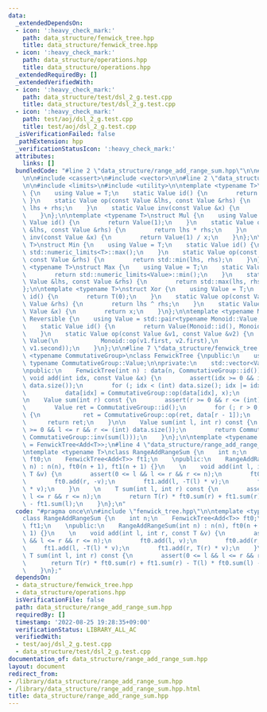 ```yaml
---
data:
  _extendedDependsOn:
  - icon: ':heavy_check_mark:'
    path: data_structure/fenwick_tree.hpp
    title: data_structure/fenwick_tree.hpp
  - icon: ':heavy_check_mark:'
    path: data_structure/operations.hpp
    title: data_structure/operations.hpp
  _extendedRequiredBy: []
  _extendedVerifiedWith:
  - icon: ':heavy_check_mark:'
    path: data_structure/test/dsl_2_g.test.cpp
    title: data_structure/test/dsl_2_g.test.cpp
  - icon: ':heavy_check_mark:'
    path: test/aoj/dsl_2_g.test.cpp
    title: test/aoj/dsl_2_g.test.cpp
  _isVerificationFailed: false
  _pathExtension: hpp
  _verificationStatusIcon: ':heavy_check_mark:'
  attributes:
    links: []
  bundledCode: "#line 2 \"data_structure/range_add_range_sum.hpp\"\n\n#line 2 \"data_structure/fenwick_tree.hpp\"\
    \n\n#include <cassert>\n#include <vector>\n\n#line 2 \"data_structure/operations.hpp\"\
    \n\n#include <limits>\n#include <utility>\n\ntemplate <typename T>\nstruct Add\
    \ {\n    using Value = T;\n    static Value id() {\n        return T(0);\n   \
    \ }\n    static Value op(const Value &lhs, const Value &rhs) {\n        return\
    \ lhs + rhs;\n    }\n    static Value inv(const Value &x) {\n        return -x;\n\
    \    }\n};\n\ntemplate <typename T>\nstruct Mul {\n    using Value = T;\n    static\
    \ Value id() {\n        return Value(1);\n    }\n    static Value op(const Value\
    \ &lhs, const Value &rhs) {\n        return lhs * rhs;\n    }\n    static Value\
    \ inv(const Value &x) {\n        return Value(1) / x;\n    }\n};\n\ntemplate <typename\
    \ T>\nstruct Min {\n    using Value = T;\n    static Value id() {\n        return\
    \ std::numeric_limits<T>::max();\n    }\n    static Value op(const Value &lhs,\
    \ const Value &rhs) {\n        return std::min(lhs, rhs);\n    }\n};\n\ntemplate\
    \ <typename T>\nstruct Max {\n    using Value = T;\n    static Value id() {\n\
    \        return std::numeric_limits<Value>::min();\n    }\n    static Value op(const\
    \ Value &lhs, const Value &rhs) {\n        return std::max(lhs, rhs);\n    }\n\
    };\n\ntemplate <typename T>\nstruct Xor {\n    using Value = T;\n    static Value\
    \ id() {\n        return T(0);\n    }\n    static Value op(const Value &lhs, const\
    \ Value &rhs) {\n        return lhs ^ rhs;\n    }\n    static Value inv(const\
    \ Value &x) {\n        return x;\n    }\n};\n\ntemplate <typename Monoid>\nstruct\
    \ Reversible {\n    using Value = std::pair<typename Monoid::Value, typename Monoid::Value>;\n\
    \    static Value id() {\n        return Value(Monoid::id(), Monoid::id());\n\
    \    }\n    static Value op(const Value &v1, const Value &v2) {\n        return\
    \ Value(\n            Monoid::op(v1.first, v2.first),\n            Monoid::op(v2.second,\
    \ v1.second));\n    }\n};\n\n#line 7 \"data_structure/fenwick_tree.hpp\"\n\ntemplate\
    \ <typename CommutativeGroup>\nclass FenwickTree {\npublic:\n    using Value =\
    \ typename CommutativeGroup::Value;\n\nprivate:\n    std::vector<Value> data;\n\
    \npublic:\n    FenwickTree(int n) : data(n, CommutativeGroup::id()) {}\n\n   \
    \ void add(int idx, const Value &x) {\n        assert(idx >= 0 && idx < (int)\
    \ data.size());\n        for (; idx < (int) data.size(); idx |= idx + 1) {\n \
    \           data[idx] = CommutativeGroup::op(data[idx], x);\n        }\n    }\n\
    \n    Value sum(int r) const {\n        assert(r >= 0 && r <= (int) data.size());\n\
    \        Value ret = CommutativeGroup::id();\n        for (; r > 0; r &= r - 1)\
    \ {\n            ret = CommutativeGroup::op(ret, data[r - 1]);\n        }\n  \
    \      return ret;\n    }\n\n    Value sum(int l, int r) const {\n        assert(l\
    \ >= 0 && l <= r && r <= (int) data.size());\n        return CommutativeGroup::op(sum(r),\
    \ CommutativeGroup::inv(sum(l)));\n    }\n};\n\ntemplate <typename T>\nusing FenwickTreeAdd\
    \ = FenwickTree<Add<T>>;\n#line 4 \"data_structure/range_add_range_sum.hpp\"\n\
    \ntemplate <typename T>\nclass RangeAddRangeSum {\n    int n;\n    FenwickTree<Add<T>>\
    \ ft0;\n    FenwickTree<Add<T>> ft1;\n    \npublic:\n    RangeAddRangeSum(int\
    \ n) : n(n), ft0(n + 1), ft1(n + 1) {}\n    \n    void add(int l, int r, const\
    \ T &v) {\n        assert(0 <= l && l <= r && r <= n);\n        ft0.add(l, v);\n\
    \        ft0.add(r, -v);\n        ft1.add(l, -T(l) * v);\n        ft1.add(r, T(r)\
    \ * v);\n    }\n    \n    T sum(int l, int r) const {\n        assert(0 <= l &&\
    \ l <= r && r <= n);\n        return T(r) * ft0.sum(r) + ft1.sum(r) - T(l) * ft0.sum(l)\
    \ - ft1.sum(l);\n    }\n};\n"
  code: "#pragma once\n\n#include \"fenwick_tree.hpp\"\n\ntemplate <typename T>\n\
    class RangeAddRangeSum {\n    int n;\n    FenwickTree<Add<T>> ft0;\n    FenwickTree<Add<T>>\
    \ ft1;\n    \npublic:\n    RangeAddRangeSum(int n) : n(n), ft0(n + 1), ft1(n +\
    \ 1) {}\n    \n    void add(int l, int r, const T &v) {\n        assert(0 <= l\
    \ && l <= r && r <= n);\n        ft0.add(l, v);\n        ft0.add(r, -v);\n   \
    \     ft1.add(l, -T(l) * v);\n        ft1.add(r, T(r) * v);\n    }\n    \n   \
    \ T sum(int l, int r) const {\n        assert(0 <= l && l <= r && r <= n);\n \
    \       return T(r) * ft0.sum(r) + ft1.sum(r) - T(l) * ft0.sum(l) - ft1.sum(l);\n\
    \    }\n};"
  dependsOn:
  - data_structure/fenwick_tree.hpp
  - data_structure/operations.hpp
  isVerificationFile: false
  path: data_structure/range_add_range_sum.hpp
  requiredBy: []
  timestamp: '2022-08-25 19:28:35+09:00'
  verificationStatus: LIBRARY_ALL_AC
  verifiedWith:
  - test/aoj/dsl_2_g.test.cpp
  - data_structure/test/dsl_2_g.test.cpp
documentation_of: data_structure/range_add_range_sum.hpp
layout: document
redirect_from:
- /library/data_structure/range_add_range_sum.hpp
- /library/data_structure/range_add_range_sum.hpp.html
title: data_structure/range_add_range_sum.hpp
---
```

